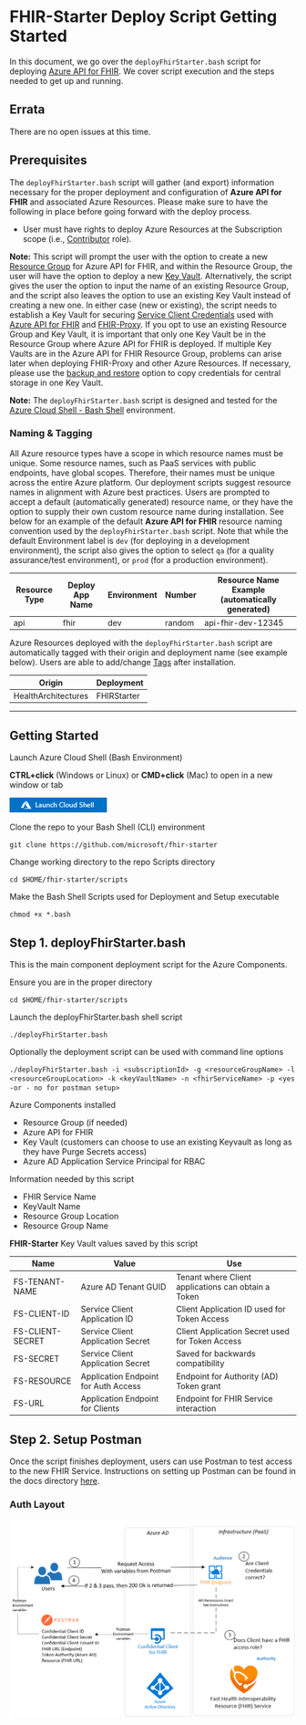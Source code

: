 # FHIR-Starter Deploy Script Getting Started
In this document, we go over the ```deployFhirStarter.bash``` script for deploying [Azure API for FHIR](https://docs.microsoft.com/en-us/azure/healthcare-apis/azure-api-for-fhir/overview). We cover script execution and the steps needed to get up and running.

## Errata 
There are no open issues at this time. 

## Prerequisites 

The ```deployFhirStarter.bash``` script will gather (and export) information necessary for the proper deployment and configuration of **Azure API for FHIR** and associated Azure Resources. Please make sure to have the following in place before going forward with the deploy process.

 - User must have rights to deploy Azure Resources at the Subscription scope (i.e., [Contributor](https://docs.microsoft.com/en-us/azure/role-based-access-control/built-in-roles) role).

__Note:__
This script will prompt the user with the option to create a new [Resource Group](https://docs.microsoft.com/en-us/azure/azure-resource-manager/management/manage-resource-groups-portal#:~:text=A%20resource%20group%20is%20a,to%20manage%20as%20a%20group.) for Azure API for FHIR, and within the Resource Group, the user will have the option to deploy a new [Key Vault](https://docs.microsoft.com/en-us/azure/key-vault/general/basic-concepts#:~:text=Azure%20Key%20Vault%20is%20a,security%20module(HSM)%20pools.). Alternatively, the script gives the user the option to input the name of an existing Resource Group, and the script also leaves the option to use an existing Key Vault instead of creating a new one. In either case (new or existing), the script needs to establish a Key Vault for securing [Service Client Credentials](https://docs.microsoft.com/en-us/azure/active-directory/fundamentals/service-accounts-principal) used with [Azure API for FHIR](https://docs.microsoft.com/en-us/azure/healthcare-apis/azure-api-for-fhir/overview) and [FHIR-Proxy](https://github.com/microsoft/fhir-proxy). If you opt to use an existing Resource Group and Key Vault, it is important that only one Key Vault be in the Resource Group where Azure API for FHIR is deployed. If multiple Key Vaults are in the Azure API for FHIR Resource Group, problems can arise later when deploying FHIR-Proxy and other Azure Resources. If necessary, please use the [backup and restore](https://docs.microsoft.com/en-us/azure/key-vault/general/backup?tabs=azure-cli) option to copy credentials for central storage in one Key Vault.

__Note:__ 
The ```deployFhirStarter.bash``` script is designed and tested for the [Azure Cloud Shell - Bash Shell](https://docs.microsoft.com/en-us/azure/cloud-shell/features#:~:text=Azure%20Cloud%20Shell%20is%20a,and%20maintaining%20a%20machine%20yourself.) environment.


### Naming & Tagging
All Azure resource types have a scope in which resource names must be unique. Some resource names, such as PaaS services with public endpoints, have global scopes. Therefore, their names must be unique across the entire Azure platform. Our deployment scripts suggest resource names in alignment with Azure best practices. Users are prompted to accept a default (automatically generated) resource name, or they have the option to supply their own custom resource name during installation. See below for an example of the default **Azure API for FHIR** resource naming convention used by the ```deployFhirStarter.bash``` script. Note that while the default Environment label is ```dev``` (for deploying in a development environment), the script also gives the option to select ```qa``` (for a quality assurance/test environment), or ```prod``` (for a production environment).

Resource Type | Deploy App Name | Environment | Number      | Resource Name Example (automatically generated)
--------------|-----------------|-------------|-------------|------------------------------------------------
api          | fhir           | dev        | random      | api-fhir-dev-12345

Azure Resources deployed with the ```deployFhirStarter.bash``` script are automatically tagged with their origin and deployment name (see example below). Users are able to add/change [Tags](https://docs.microsoft.com/en-us/azure/azure-resource-manager/management/tag-resources?tabs=json) after installation.

Origin                 |  Deployment       
-----------------------|-----------------
HealthArchitectures | FHIRStarter   

---

## Getting Started

Launch Azure Cloud Shell (Bash Environment)  

**CTRL+click** (Windows or Linux) or **CMD+click** (Mac) to open in a new window or tab  
  
[![Launch Azure Shell](/docs/images/launchcloudshell.png "Launch Cloud Shell")](https://shell.azure.com/bash?target="_blank")

Clone the repo to your Bash Shell (CLI) environment 
```azurecli-interactive
git clone https://github.com/microsoft/fhir-starter 
```
Change working directory to the repo Scripts directory
```azurecli-interactive
cd $HOME/fhir-starter/scripts
```

Make the Bash Shell Scripts used for Deployment and Setup executable 
```azurecli-interactive
chmod +x *.bash 
```

## Step 1.  deployFhirStarter.bash
This is the main component deployment script for the Azure Components.    

Ensure you are in the proper directory 
```azurecli-interactive
cd $HOME/fhir-starter/scripts
``` 

Launch the deployFhirStarter.bash shell script 
```azurecli-interactive
./deployFhirStarter.bash 
``` 

Optionally the deployment script can be used with command line options 
```azurecli
./deployFhirStarter.bash -i <subscriptionId> -g <resourceGroupName> -l <resourceGroupLocation> -k <keyVaultName> -n <fhirServiceName> -p <yes -or - no for postman setup>
```

Azure Components installed 
 - Resource Group (if needed)
 - Azure API for FHIR 
 - Key Vault (customers can choose to use an existing Keyvault as long as they have Purge Secrets access)
 - Azure AD Application Service Principal for RBAC

Information needed by this script 
 - FHIR Service Name
 - KeyVault Name 
 - Resource Group Location 
 - Resource Group Name 

__FHIR-Starter__ Key Vault values saved by this script 

Name              | Value                                | Use             
------------------|--------------------------------------|---------------------------------
FS-TENANT-NAME    | Azure AD Tenant GUID                 | Tenant where Client applications can obtain a Token 
FS-CLIENT-ID      | Service Client Application ID        | Client Application ID used for Token Access  
FS-CLIENT-SECRET  | Service Client Application Secret    | Client Application Secret used for Token Access                    
FS-SECRET         | Service Client Application Secret    | Saved for backwards compatibility  
FS-RESOURCE       | Application Endpoint for Auth Access | Endpoint for Authority (AD) Token grant  
FS-URL            | Application Endpoint for Clients     | Endpoint for FHIR Service interaction 



## Step 2.  Setup Postman
Once the script finishes deployment, users can use Postman to test access to the new FHIR Service.  Instructions on setting up Postman can be found in the docs directory [here](../docs/postman.md).

### Auth Layout

![auth](../docs/images/architecture/starter_auth.png)
